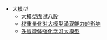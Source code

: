 - 大模型
  - [大模型面试八股](https://mp.weixin.qq.com/s/qTXXEUeEbpR8EpIPoSAx5g)
  - [权重量化对大模型涌现能力的影响](https://mp.weixin.qq.com/s/eb465ej_ci0oNzx9VYhhhw)
  - [多智能体强化学习大模型](https://mp.weixin.qq.com/s/C_bNa42FdR5xLRcbSLXSCg)